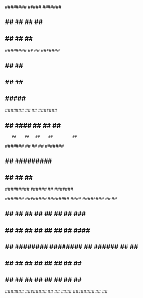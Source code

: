 
########    #####    #######                    
##     ##  ##   ##  ##     ##                 
##     ## ##     ##        ##                
########  ##     ##  #######                   
##        ##     ## ##                     
##         ##   ##  ##                   
##          #####   #########           
                                                     
                                                    
                                                                                                         
                                                    
                                                    
                                                    
 #######     ##   ##         #######                 
##     ##  ####   ##    ##  ##     ##                
       ##    ##   ##    ##         ##                
 #######     ##   ##    ##   #######                 
##           ##   #########        ##                
##           ##         ##  ##     ##                
#########  ######       ##   #######                 
                                                     
                                                     
                                                     
                                                     
                                                     
                                                     
                                                     
 #######  ########  ########  #### ######## ##    ## 
##     ## ##     ## ##     ##  ##  ##       ###   ## 
##     ## ##     ## ##     ##  ##  ##       ####  ## 
##     ## ########  ########   ##  ######   ## ## ## 
##     ## ##     ## ##   ##    ##  ##       ##  #### 
##     ## ##     ## ##    ##   ##  ##       ##   ### 
 #######  ########  ##     ## #### ######## ##    ## 

